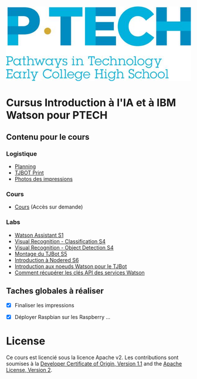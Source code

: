 ![ptech logo](/images/ptech_logo_rgb.jpg)

# Cursus Introduction à l'IA et à IBM Watson pour PTECH

## Contenu pour le cours

### Logistique 
- [Planning](planning.md)
- [TJBOT Print](print.md)
- [Photos des impressions](photos.md)

### Cours 
- [Cours](https://ibm.box.com/s/fwy62v4ooxcvpcz1jnwz0nm51gnxfmnc) (Accès sur demande)

### Labs 
- [Watson Assistant S1](lab_WA.md)
- [Visual Recognition - Classification S4](lab_VR.md)
- [Visual Recognition - Object Detection S4](lab_vr_locate.md)
- [Montage du TJBot S5](tjbot.md)
- [Introduction à Nodered S6](welcome_nodered.md)
- [Introduction aux noeuds Watson pour le TJBot](tjbot_nodes.md)
- [Comment récupérer les clés API des services Watson](authentification.md)

## Taches globales à réaliser

- [X] Finaliser les impressions
- [X] Déployer Raspbian sur les Raspberry
...


# License

Ce cours est licencié sous la licence Apache v2. Les contributions sont soumises à la [Developer Certificate of Origin, Version 1.1](https://developercertificate.org/) and the [Apache License, Version 2](https://www.apache.org/licenses/LICENSE-2.0.txt).


